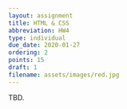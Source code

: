 ```yaml
---
layout: assignment
title: HTML & CSS
abbreviation: HW4
type: individual
due_date: 2020-01-27
ordering: 2
points: 15
draft: 1
filename: assets/images/red.jpg
---
```


TBD.